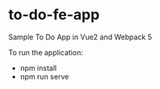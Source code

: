 # to-do-fe-app
Sample To Do App in Vue2 and Webpack 5

To run the application:

- npm install
- npm run serve
